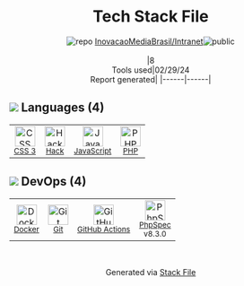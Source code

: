 <!--
&lt;--- Readme.md Snippet without images Start ---&gt;
## Tech Stack
InovacaoMediaBrasil/Intranet is built on the following main stack:

- [Hack](http://hacklang.org/) – Languages
- [JavaScript](https://developer.mozilla.org/en-US/docs/Web/JavaScript) – Languages
- [PHP](http://www.php.net/) – Languages
- [Docker](https://www.docker.com/) – Virtual Machine Platforms & Containers
- [GitHub Actions](https://github.com/features/actions) – Continuous Integration
- [PhpSpec](http://www.phpspec.net/en/latest/) – Testing Frameworks

Full tech stack [here](/techstack.md)

&lt;--- Readme.md Snippet without images End ---&gt;

&lt;--- Readme.md Snippet with images Start ---&gt;
## Tech Stack
InovacaoMediaBrasil/Intranet is built on the following main stack:

- <img width='25' height='25' src='https://img.stackshare.io/service/1208/download.png' alt='Hack'/> [Hack](http://hacklang.org/) – Languages
- <img width='25' height='25' src='https://img.stackshare.io/service/1209/javascript.jpeg' alt='JavaScript'/> [JavaScript](https://developer.mozilla.org/en-US/docs/Web/JavaScript) – Languages
- <img width='25' height='25' src='https://img.stackshare.io/service/991/hwUcGZ41_400x400.jpg' alt='PHP'/> [PHP](http://www.php.net/) – Languages
- <img width='25' height='25' src='https://img.stackshare.io/service/586/n4u37v9t_400x400.png' alt='Docker'/> [Docker](https://www.docker.com/) – Virtual Machine Platforms & Containers
- <img width='25' height='25' src='https://img.stackshare.io/service/11563/actions.png' alt='GitHub Actions'/> [GitHub Actions](https://github.com/features/actions) – Continuous Integration
- <img width='25' height='25' src='https://img.stackshare.io/service/3502/6b9dfb07681dee602dbdf75d9393f07c_400x400.png' alt='PhpSpec'/> [PhpSpec](http://www.phpspec.net/en/latest/) – Testing Frameworks

Full tech stack [here](/techstack.md)

&lt;--- Readme.md Snippet with images End ---&gt;
-->
<div align="center">

# Tech Stack File
![](https://img.stackshare.io/repo.svg "repo") [InovacaoMediaBrasil/Intranet](https://github.com/InovacaoMediaBrasil/Intranet)![](https://img.stackshare.io/public_badge.svg "public")
<br/><br/>
|8<br/>Tools used|02/29/24 <br/>Report generated|
|------|------|
</div>

## <img src='https://img.stackshare.io/languages.svg'/> Languages (4)
<table><tr>
  <td align='center'>
  <img width='36' height='36' src='https://img.stackshare.io/service/6727/css.png' alt='CSS 3'>
  <br>
  <sub><a href="https://developer.mozilla.org/en-US/docs/Web/CSS/CSS3">CSS 3</a></sub>
  <br>
  <sub></sub>
</td>

<td align='center'>
  <img width='36' height='36' src='https://img.stackshare.io/service/1208/download.png' alt='Hack'>
  <br>
  <sub><a href="http://hacklang.org/">Hack</a></sub>
  <br>
  <sub></sub>
</td>

<td align='center'>
  <img width='36' height='36' src='https://img.stackshare.io/service/1209/javascript.jpeg' alt='JavaScript'>
  <br>
  <sub><a href="https://developer.mozilla.org/en-US/docs/Web/JavaScript">JavaScript</a></sub>
  <br>
  <sub></sub>
</td>

<td align='center'>
  <img width='36' height='36' src='https://img.stackshare.io/service/991/hwUcGZ41_400x400.jpg' alt='PHP'>
  <br>
  <sub><a href="http://www.php.net/">PHP</a></sub>
  <br>
  <sub></sub>
</td>

</tr>
</table>

## <img src='https://img.stackshare.io/devops.svg'/> DevOps (4)
<table><tr>
  <td align='center'>
  <img width='36' height='36' src='https://img.stackshare.io/service/586/n4u37v9t_400x400.png' alt='Docker'>
  <br>
  <sub><a href="https://www.docker.com/">Docker</a></sub>
  <br>
  <sub></sub>
</td>

<td align='center'>
  <img width='36' height='36' src='https://img.stackshare.io/service/1046/git.png' alt='Git'>
  <br>
  <sub><a href="http://git-scm.com/">Git</a></sub>
  <br>
  <sub></sub>
</td>

<td align='center'>
  <img width='36' height='36' src='https://img.stackshare.io/service/11563/actions.png' alt='GitHub Actions'>
  <br>
  <sub><a href="https://github.com/features/actions">GitHub Actions</a></sub>
  <br>
  <sub></sub>
</td>

<td align='center'>
  <img width='36' height='36' src='https://img.stackshare.io/service/3502/6b9dfb07681dee602dbdf75d9393f07c_400x400.png' alt='PhpSpec'>
  <br>
  <sub><a href="http://www.phpspec.net/en/latest/">PhpSpec</a></sub>
  <br>
  <sub>v8.3.0</sub>
</td>

</tr>
</table>

<br/>
<div align='center'>

Generated via [Stack File](https://github.com/marketplace/stack-file)

